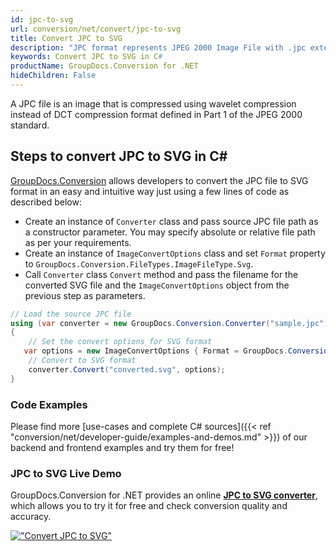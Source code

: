 ```yaml
---
id: jpc-to-svg
url: conversion/net/convert/jpc-to-svg
title: Convert JPC to SVG
description: "JPC format represents JPEG 2000 Image File with .jpc extension. Learn how to convert JPC to SVG file programmatically in C# language using GroupDocs.Conversion for .NET library."
keywords: Convert JPC to SVG in C#
productName: GroupDocs.Conversion for .NET
hideChildren: False
---
```


A JPC file is an image that is compressed using wavelet compression instead of DCT compression format defined in Part 1 of the JPEG 2000 standard.

## Steps to convert JPC to SVG in C#

[GroupDocs.Conversion](https://products.groupdocs.com/conversion/net) allows developers to convert the JPC file to SVG format in an easy and intuitive way just using a few lines of code as described below:

* Create an instance of `Converter` class and pass source JPC file path as a constructor parameter. You may specify absolute or relative file path as per your requirements. 
* Create an instance of `ImageConvertOptions` class and set `Format` property to `GroupDocs.Conversion.FileTypes.ImageFileType.Svg`.
* Call `Converter` class `Convert` method and pass the filename for the converted SVG file and the `ImageConvertOptions` object from the previous step as parameters.

```csharp
// Load the source JPC file
using (var converter = new GroupDocs.Conversion.Converter("sample.jpc"))
{
    // Set the convert options for SVG format
   var options = new ImageConvertOptions { Format = GroupDocs.Conversion.FileTypes.ImageFileType.Svg };
    // Convert to SVG format
    converter.Convert("converted.svg", options);
}
```

### Code Examples

Please find more [use-cases and complete C# sources]({{< ref "conversion/net/developer-guide/examples-and-demos.md" >}}) of our backend and frontend examples and try them for free!

### JPC to SVG Live Demo

GroupDocs.Conversion for .NET provides an online [**JPC to SVG converter**](https://products.groupdocs.app/conversion/jpc-to-svg), which allows you to try it for free and check conversion quality and accuracy.

[!["Convert JPC to SVG"](conversion/net/images/convert-to-svg/convert-jpc-to-svg.png)](https://products.groupdocs.app/conversion/jpc-to-svg)